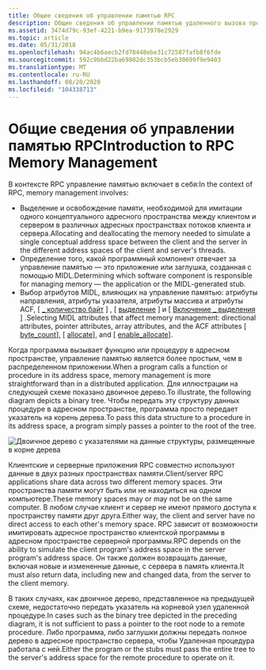 ```yaml
---
title: Общие сведения об управлении памятью RPC
description: Общие сведения об управлении памятью удаленного вызова процедур (RPC).
ms.assetid: 3474d79c-93ef-4221-b9ea-9173978e2929
ms.topic: article
ms.date: 05/31/2018
ms.openlocfilehash: 94ac4b6aecb2fd78448ebe31c72587fafb8f6fde
ms.sourcegitcommit: 592c9bbd22ba69802dc353bcb5eb30699f9e9403
ms.translationtype: MT
ms.contentlocale: ru-RU
ms.lasthandoff: 08/20/2020
ms.locfileid: "104338713"
---
```

# <a name="introduction-to-rpc-memory-management"></a><span data-ttu-id="5668a-103">Общие сведения об управлении памятью RPC</span><span class="sxs-lookup"><span data-stu-id="5668a-103">Introduction to RPC Memory Management</span></span>

<span data-ttu-id="5668a-104">В контексте RPC управление памятью включает в себя:</span><span class="sxs-lookup"><span data-stu-id="5668a-104">In the context of RPC, memory management involves:</span></span>

-   <span data-ttu-id="5668a-105">Выделение и освобождение памяти, необходимой для имитации одного концептуального адресного пространства между клиентом и сервером в различных адресных пространствах потоков клиента и сервера.</span><span class="sxs-lookup"><span data-stu-id="5668a-105">Allocating and deallocating the memory needed to simulate a single conceptual address space between the client and the server in the different address spaces of the client and server's threads.</span></span>
-   <span data-ttu-id="5668a-106">Определение того, какой программный компонент отвечает за управление памятью — это приложение или заглушка, созданная с помощью MIDL.</span><span class="sxs-lookup"><span data-stu-id="5668a-106">Determining which software component is responsible for managing memory — the application or the MIDL-generated stub.</span></span>
-   <span data-ttu-id="5668a-107">Выбор атрибутов MIDL, влияющих на управление памятью: атрибуты направления, атрибуты указателя, атрибуты массива и атрибуты ACF, \[ [ \_ количество байт](/windows/desktop/Midl/byte-count) \] , \[ [выделение](/windows/desktop/Midl/allocate) \] и \[ [Включение \_ выделения](/windows/desktop/Midl/enable-allocate) \] .</span><span class="sxs-lookup"><span data-stu-id="5668a-107">Selecting MIDL attributes that affect memory management: directional attributes, pointer attributes, array attributes, and the ACF attributes \[ [byte\_count](/windows/desktop/Midl/byte-count)\], \[ [allocate](/windows/desktop/Midl/allocate)\], and \[ [enable\_allocate](/windows/desktop/Midl/enable-allocate)\].</span></span>

<span data-ttu-id="5668a-108">Когда программа вызывает функцию или процедуру в адресном пространстве, управление памятью является более простым, чем в распределенном приложении.</span><span class="sxs-lookup"><span data-stu-id="5668a-108">When a program calls a function or procedure in its address space, memory management is more straightforward than in a distributed application.</span></span> <span data-ttu-id="5668a-109">Для иллюстрации на следующей схеме показано двоичное дерево.</span><span class="sxs-lookup"><span data-stu-id="5668a-109">To illustrate, the following diagram depicts a binary tree.</span></span> <span data-ttu-id="5668a-110">Чтобы передать эту структуру данных процедуре в адресном пространстве, программа просто передает указатель на корень дерева.</span><span class="sxs-lookup"><span data-stu-id="5668a-110">To pass this data structure to a procedure in its address space, a program simply passes a pointer to the root of the tree.</span></span>

![Двоичное дерево с указателями на данные структуры, размещенные в корне дерева](images/bintree.png)

<span data-ttu-id="5668a-112">Клиентские и серверные приложения RPC совместно используют данные в двух разных пространствах памяти.</span><span class="sxs-lookup"><span data-stu-id="5668a-112">Client/server RPC applications share data across two different memory spaces.</span></span> <span data-ttu-id="5668a-113">Эти пространства памяти могут быть или не находиться на одном компьютере.</span><span class="sxs-lookup"><span data-stu-id="5668a-113">These memory spaces may or may not be on the same computer.</span></span> <span data-ttu-id="5668a-114">В любом случае клиент и сервер не имеют прямого доступа к пространству памяти друг друга.</span><span class="sxs-lookup"><span data-stu-id="5668a-114">Either way, the client and server have no direct access to each other's memory space.</span></span> <span data-ttu-id="5668a-115">RPC зависит от возможности имитировать адресное пространство клиентской программы в адресном пространстве серверной программы.</span><span class="sxs-lookup"><span data-stu-id="5668a-115">RPC depends on the ability to simulate the client program's address space in the server program's address space.</span></span> <span data-ttu-id="5668a-116">Он также должен возвращать данные, включая новые и измененные данные, с сервера в память клиента.</span><span class="sxs-lookup"><span data-stu-id="5668a-116">It must also return data, including new and changed data, from the server to the client memory.</span></span>

<span data-ttu-id="5668a-117">В таких случаях, как двоичное дерево, представленное на предыдущей схеме, недостаточно передать указатель на корневой узел удаленной процедуре.</span><span class="sxs-lookup"><span data-stu-id="5668a-117">In cases such as the binary tree depicted in the preceding diagram, it is not sufficient to pass a pointer to the root node to a remote procedure.</span></span> <span data-ttu-id="5668a-118">Либо программа, либо заглушки должны передать полное дерево в адресное пространство сервера, чтобы Удаленная процедура работала с ней.</span><span class="sxs-lookup"><span data-stu-id="5668a-118">Either the program or the stubs must pass the entire tree to the server's address space for the remote procedure to operate on it.</span></span>

 

 
